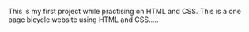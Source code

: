 This is my first project while practising on HTML and CSS. This is a one page bicycle website using HTML and CSS.....
